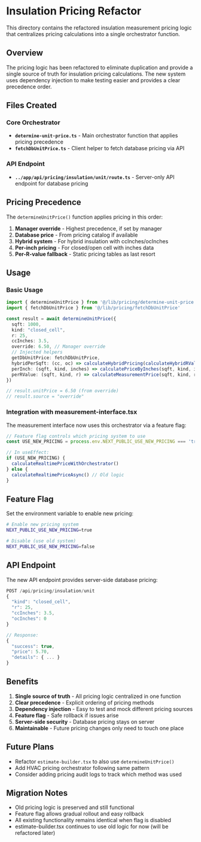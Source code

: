 # Insulation Pricing Refactor

This directory contains the refactored insulation measurement pricing logic that centralizes pricing calculations into a single orchestrator function.

## Overview

The pricing logic has been refactored to eliminate duplication and provide a single source of truth for insulation pricing calculations. The new system uses dependency injection to make testing easier and provides a clear precedence order.

## Files Created

### Core Orchestrator
- **`determine-unit-price.ts`** - Main orchestrator function that applies pricing precedence
- **`fetchDbUnitPrice.ts`** - Client helper to fetch database pricing via API

### API Endpoint
- **`../app/api/pricing/insulation/unit/route.ts`** - Server-only API endpoint for database pricing

## Pricing Precedence

The `determineUnitPrice()` function applies pricing in this order:

1. **Manager override** - Highest precedence, if set by manager
2. **Database price** - From pricing catalog if available  
3. **Hybrid system** - For hybrid insulation with ccInches/ocInches
4. **Per-inch pricing** - For closed/open cell with inches data
5. **Per-R-value fallback** - Static pricing tables as last resort

## Usage

### Basic Usage
```typescript
import { determineUnitPrice } from '@/lib/pricing/determine-unit-price'
import { fetchDbUnitPrice } from '@/lib/pricing/fetchDbUnitPrice'

const result = await determineUnitPrice({
  sqft: 1000,
  kind: "closed_cell",
  r: 25,
  ccInches: 3.5,
  override: 6.50, // Manager override
  // Injected helpers
  getDbUnitPrice: fetchDbUnitPrice,
  hybridPerSqft: (cc, oc) => calculateHybridPricing(calculateHybridRValue(cc, oc)).totalPricePerSqft,
  perInch: (sqft, kind, inches) => calculatePriceByInches(sqft, kind, inches).pricePerSqft,
  perRValue: (sqft, kind, r) => calculateMeasurementPrice(sqft, kind, r).pricePerSqft
})

// result.unitPrice = 6.50 (from override)
// result.source = "override"
```

### Integration with measurement-interface.tsx

The measurement interface now uses this orchestrator via a feature flag:

```typescript
// Feature flag controls which pricing system to use
const USE_NEW_PRICING = process.env.NEXT_PUBLIC_USE_NEW_PRICING === 'true' || false

// In useEffect:
if (USE_NEW_PRICING) {
  calculateRealtimePriceWithOrchestrator()
} else {
  calculateRealtimePriceAsync() // Old logic
}
```

## Feature Flag

Set the environment variable to enable new pricing:

```bash
# Enable new pricing system
NEXT_PUBLIC_USE_NEW_PRICING=true

# Disable (use old system) 
NEXT_PUBLIC_USE_NEW_PRICING=false
```

## API Endpoint

The new API endpoint provides server-side database pricing:

```typescript
POST /api/pricing/insulation/unit
{
  "kind": "closed_cell",
  "r": 25,
  "ccInches": 3.5,
  "ocInches": 0
}

// Response:
{
  "success": true,
  "price": 5.70,
  "details": { ... }
}
```

## Benefits

1. **Single source of truth** - All pricing logic centralized in one function
2. **Clear precedence** - Explicit ordering of pricing methods
3. **Dependency injection** - Easy to test and mock different pricing sources
4. **Feature flag** - Safe rollback if issues arise
5. **Server-side security** - Database pricing stays on server
6. **Maintainable** - Future pricing changes only need to touch one place

## Future Plans

- Refactor `estimate-builder.tsx` to also use `determineUnitPrice()`
- Add HVAC pricing orchestrator following same pattern
- Consider adding pricing audit logs to track which method was used

## Migration Notes

- Old pricing logic is preserved and still functional
- Feature flag allows gradual rollout and easy rollback
- All existing functionality remains identical when flag is disabled
- estimate-builder.tsx continues to use old logic for now (will be refactored later)
